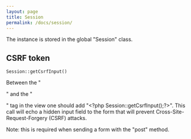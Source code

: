 ```yaml
---
layout: page
title: Session
permalink: /docs/session/
---
```


The instance is stored in the global "Session" class.

## CSRF token

```
Session::getCsrfInput()
```

Between the "<form method="post">" and the "</form>" tag in the view one should add "<&#63;php Session::getCsrfInput();&#63;>".
This call will echo a hidden input field to the form that will prevent Cross-Site-Request-Forgery (CSRF) attacks.

Note: this is required when sending a form with the "post" method.